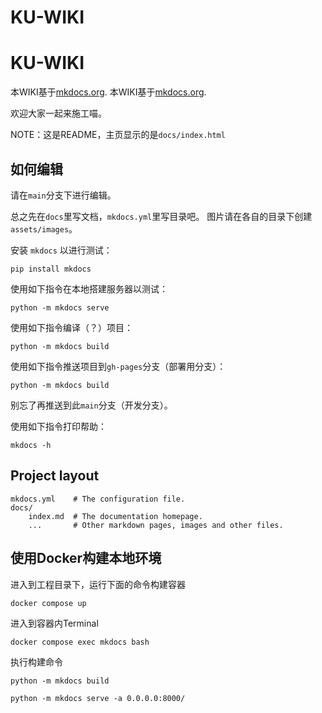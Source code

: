 # KU-WIKI
# KU-WIKI

本WIKI基于[mkdocs.org](https://www.mkdocs.org).
本WIKI基于[mkdocs.org](https://www.mkdocs.org).

欢迎大家一起来施工喵。

NOTE：这是README，主页显示的是`docs/index.html`

## 如何编辑

请在`main`分支下进行编辑。

总之先在`docs`里写文档，`mkdocs.yml`里写目录吧。
图片请在各自的目录下创建`assets/images`。

安装 `mkdocs` 以进行测试：

```shell
pip install mkdocs
```

使用如下指令在本地搭建服务器以测试：

```shell
python -m mkdocs serve
```

使用如下指令编译（？）项目：

```shell
python -m mkdocs build
```

使用如下指令推送项目到`gh-pages`分支（部署用分支）：
```
python -m mkdocs build
```
别忘了再推送到此`main`分支（开发分支）。

使用如下指令打印帮助：

```shell
mkdocs -h
```

## Project layout

    mkdocs.yml    # The configuration file.
    docs/
        index.md  # The documentation homepage.
        ...       # Other markdown pages, images and other files.

## 使用Docker构建本地环境

进入到工程目录下，运行下面的命令构建容器

```shell
docker compose up
```

进入到容器内Terminal

```shell
docker compose exec mkdocs bash
```

执行构建命令

```shell
python -m mkdocs build

python -m mkdocs serve -a 0.0.0.0:8000/
```
